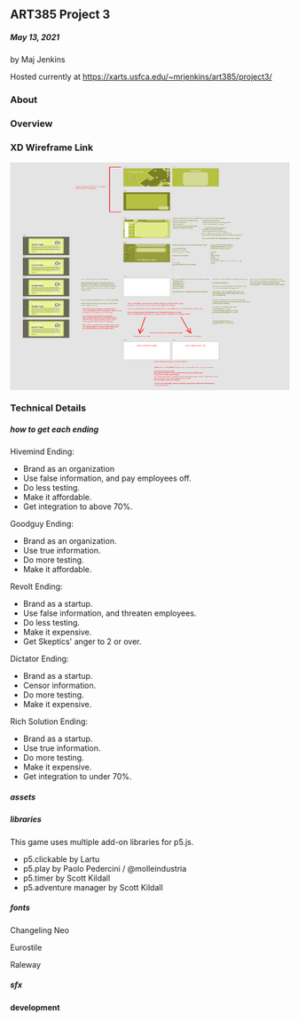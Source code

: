 ## ART385 Project 3
##### May 13, 2021
by Maj Jenkins

Hosted currently at https://xarts.usfca.edu/~mrjenkins/art385/project3/

### About

### Overview

### XD Wireframe Link
<img src="development/wireframe.png" align="center" style="height: 410px; width: 637px;"/>


### Technical Details
##### how to get each ending
Hivemind Ending:
* Brand as an organization
* Use false information, and pay employees off.
* Do less testing.
* Make it affordable.
* Get integration to above 70%.

Goodguy Ending:
* Brand as an organization.
* Use true information.
* Do more testing.
* Make it affordable.

Revolt Ending:
* Brand as a startup.
* Use false information, and threaten employees.
* Do less testing.
* Make it expensive.
* Get Skeptics' anger to 2 or over.

Dictator Ending:
* Brand as a startup.
* Censor information.
* Do more testing.
* Make it expensive.

Rich Solution Ending:
* Brand as a startup.
* Use true information.
* Do more testing.
* Make it expensive.
* Get integration to under 70%.


##### assets


##### libraries
This game uses multiple add-on libraries for p5.js.
* p5.clickable by Lartu
* p5.play by Paolo Pedercini / @molleindustria
* p5.timer by Scott Kildall
* p5.adventure manager by Scott Kildall

##### fonts
Changeling Neo

Eurostile

Raleway

##### sfx

#### development
